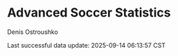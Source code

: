 # Advanced Soccer Statistics
Denis Ostroushko

<!-- gfm -->

Last successful data update: 2025-09-14 06:13:57 CST
